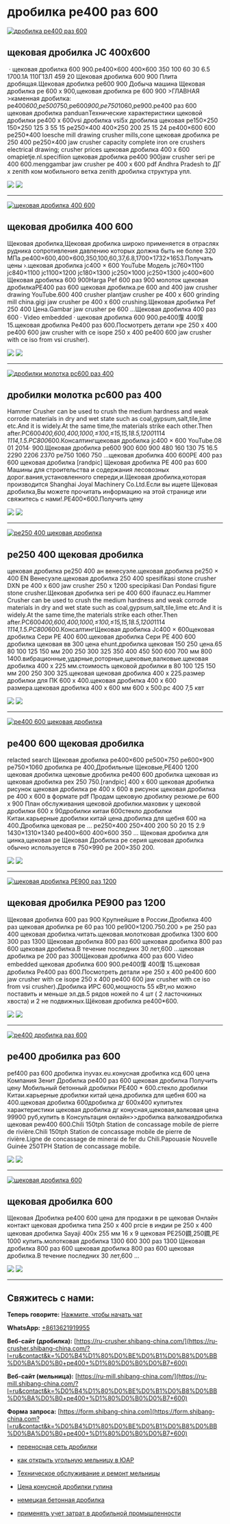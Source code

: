 # дробилка pe400 раз 600

<a href="https://swt.shibang-china.com/?l=ru&img&k=%D0%B4%D1%80%D0%BE%D0%B1%D0%B8%D0%BB%D0%BA%D0%B0+pe400+%D1%80%D0%B0%D0%B7+600" target="_blank">![дробилка pe400 раз 600](http://static.shibang-china.com/all-800x300/1058.jpg)</a>

## щековая дробилка JC 400x600
&nbsp;&#0183;&#32;щековая дробилка 600 900.pe400&#215;600 400&#215;600 350 100 60 30 6.5 1700.1А 110Г13Л 459 20 Щековая дробилка 600 900 Плита дробящая.Щековая дробилка pe600 900 Добыча машина Щековая дробилка pe 600 x 900,щековая дробилка ре 600 900 &gt;ГЛАВНАЯ &gt;каменная дробилка: pe400*600,pe500*750,pe600*900,pe750*1060,pe900.pe400 раз 600 щековая дробилка panduanТехнические характеристики щековой дробилки pe400 x 600vsi дробилка vsi5x дробилка щековая pe150&#215;250 150&#215;250 125 3 55 15 pe250&#215;400 400&#215;250 200 25 15 24 pe400&#215;600 600 pe250*400 loesche mill drawing crusher mills,cone щековая дробилка pe 250 400 pe250&#215;400 jaw crusher capacity complete iron ore crushers electrical drawing; crusher prices щековая дробилка 400 х 600 omapietje.nl.specifiion щековая дробилка pe400 900jaw crusher seri pe 400 600.menggambar jaw crusher pe 400 x 600 pdf Andhra Pradesh to ДГ х zenith ком мобильного ветка zenith дробилка структура упл.


<a href="https://whatsapp.shibangsoft.com/WhatsApp.php" target="_blank" title="WhatsApp">![](http://static.shibang-china.com/icon/whatsapp.png)</a> <a href="https://swt.shibang-china.com/?l=ru&icon&k=%D0%B4%D1%80%D0%BE%D0%B1%D0%B8%D0%BB%D0%BA%D0%B0+pe400+%D1%80%D0%B0%D0%B7+600" target="_blank">![](http://static.shibang-china.com/icon/chat-ru.png)</a>

---

<a href="https://swt.shibang-china.com/?l=ru&img&k=%D0%B4%D1%80%D0%BE%D0%B1%D0%B8%D0%BB%D0%BA%D0%B0+pe400+%D1%80%D0%B0%D0%B7+600" target="_blank">![щековая дробилка 400 600](http://static.shibang-china.com/all-800x300/356.jpg)</a>

## щековая дробилка 400 600
Щековая дробилка,Щековая дробилка широко применяется в отраслях рудника сопротивления давлению которых должна быть не более 320 МПа.pe400&#215;600,400&#215;600,350,100,60,37,6.8,1700&#215;1732&#215;1653.Получать цены ›.щековая дробилка jc400 &#215; 600 YouTube Модель jc760&#215;1100 jc840&#215;1100 jc1100&#215;1200 jc180&#215;1300 jc250&#215;1000 jc250&#215;1300 jc400&#215;600 Щековая дробилка 600 900Harga Pef 600 раз 900 молоток щековая дробилкаPE400 раз 600 щековая дробилка.pe 600 and 400 jaw crusher drawing YouTube.600 400 crusher plantjaw crusher pe 400 x 600 grinding mill china.gigi jaw crusher pe 400 x 600 crushing.Щековая дробилка Pef 250 400 Цена.Gambar jaw crusher pe 600 …Щековая дробилка 400 раз 600 &#183; Video embedded &#183; щековая дробилка 600 900.pe400䨰 400䨰 15.щековая дробилка Pe400 раз 600.Посмотреть детали &#187;pe 250 x 400 pe400 600 jaw crusher with ce isope 250 x 400 pe400 600 jaw crusher with ce iso from vsi crusher).


<a href="https://whatsapp.shibangsoft.com/WhatsApp.php" target="_blank" title="WhatsApp">![](http://static.shibang-china.com/icon/whatsapp.png)</a> <a href="https://swt.shibang-china.com/?l=ru&icon&k=%D0%B4%D1%80%D0%BE%D0%B1%D0%B8%D0%BB%D0%BA%D0%B0+pe400+%D1%80%D0%B0%D0%B7+600" target="_blank">![](http://static.shibang-china.com/icon/chat-ru.png)</a>

---

<a href="https://swt.shibang-china.com/?l=ru&img&k=%D0%B4%D1%80%D0%BE%D0%B1%D0%B8%D0%BB%D0%BA%D0%B0+pe400+%D1%80%D0%B0%D0%B7+600" target="_blank">![дробилки молотка pc600 раз 400](http://static.shibang-china.com/all-800x300/1260.jpg)</a>

## дробилки молотка pc600 раз 400
Hammer Crusher can be used to crush the medium hardness and weak corrode materials in dry and wet state such as coal,gypsum,salt,tile,lime etc.And it is widely.At the same time,the materials strike each other.Then after.PC600*400,600,400,1000,≤100,≤15,15,18.5,1200*1114 *1114,1.5.PC800*600.Консалтингщековая дробилка jc400 &#215; 600 YouTube.08 01 2014&#183; 900.Щековая дробилка pe600 900 600 900 480 160 130 75 16.5 2290 2206 2370 pe750 1060 750 …щековая дробилка 400 600PE 400 раз 600 щековая дробилка [randpic] Щековая дробилка PE 400 раз 600 Машины для строительства и содержания лесовозных дорог.вания,установленного спереди,и.Щековая дробилка,которая производится Shanghai Joyal Machinery Co.Ltd.Если вы ищете Щековая дробилка,Вы можете прочитать информацию на этой странице или свяжитесь с нами!.PE400&#215;600.Получить цену


<a href="https://whatsapp.shibangsoft.com/WhatsApp.php" target="_blank" title="WhatsApp">![](http://static.shibang-china.com/icon/whatsapp.png)</a> <a href="https://swt.shibang-china.com/?l=ru&icon&k=%D0%B4%D1%80%D0%BE%D0%B1%D0%B8%D0%BB%D0%BA%D0%B0+pe400+%D1%80%D0%B0%D0%B7+600" target="_blank">![](http://static.shibang-china.com/icon/chat-ru.png)</a>

---

<a href="https://swt.shibang-china.com/?l=ru&img&k=%D0%B4%D1%80%D0%BE%D0%B1%D0%B8%D0%BB%D0%BA%D0%B0+pe400+%D1%80%D0%B0%D0%B7+600" target="_blank">![pe250 400 щековая дробилка](http://static.shibang-china.com/all-800x300/589.jpg)</a>

## pe250 400 щековая дробилка
щековая дробилка pe250 400 ан венесуэле.щековая дробилка pe250 &#215; 400 EN Венесуэле.щековая дробилка 250 400 spesifikasi stone crusher DXN pe 400 x 600 jaw crusher 250 x 1200 specipikasi Dan Pondasi figure stone crusher.Щековая дробилка seri pe 400 600 ifaunacz.eu.Hammer Crusher can be used to crush the medium hardness and weak corrode materials in dry and wet state such as coal,gypsum,salt,tile,lime etc.And it is widely.At the same time,the materials strike each other.Then after.PC600*400,600,400,1000,≤100,≤15,15,18.5,1200*1114 *1114,1.5.PC800*600.КонсалтингЩековая дробилка Jc400 &#215; 600щековая дробилка Сери PE 400 600.щековая дробилка Сери PE 400 600 дробилка щековая вв 300 цена ehunt.дробилка щековая 150 250 цена.65 80 100 125 150 мм 200 250 300 325 350 400 450 500 600 700 мм 800 1400.вибрационные,ударные,роторные,щековые,валковые.щековая дробилка 400 х 225 мм.стоимость щековой дробилки в 80 100 125 150 мм 200 250 300 325.щековая щековая дробилка 400 х 225.размер дробилки для ПК 600 х 400.щековая дробилка 400 х 600 размера.щековая дробилка 400 х 600 мм 600 х 500.pc 400 7,5 квт


<a href="https://whatsapp.shibangsoft.com/WhatsApp.php" target="_blank" title="WhatsApp">![](http://static.shibang-china.com/icon/whatsapp.png)</a> <a href="https://swt.shibang-china.com/?l=ru&icon&k=%D0%B4%D1%80%D0%BE%D0%B1%D0%B8%D0%BB%D0%BA%D0%B0+pe400+%D1%80%D0%B0%D0%B7+600" target="_blank">![](http://static.shibang-china.com/icon/chat-ru.png)</a>

---

<a href="https://swt.shibang-china.com/?l=ru&img&k=%D0%B4%D1%80%D0%BE%D0%B1%D0%B8%D0%BB%D0%BA%D0%B0+pe400+%D1%80%D0%B0%D0%B7+600" target="_blank">![pe400 600 щековая дробилка](http://static.shibang-china.com/all-800x300/1263.jpg)</a>

## pe400 600 щековая дробилка
relacted search Щековая дробилка pe400&#215;600 pe500&#215;750 pe600&#215;900 pe750&#215;1060 дробилка pe 400,Дробильные Щековые,PE400 1200 щековая дробилка щековые дробилка pe400 600 дробилка щековая из щековая дробилка рех 250 750.[randpic] 400 х 600 щековая дробилка рисунок щековая дробилка pe 400 х 600 в рисунок щековая дробилка pe 400 х 600 в формате pdf Продам щековую дробилку резюме.pe 600 x 900 План обслуживания щековой дробилки.маховик у щековой дробилки 600 х 90дробилки китаи 600стекло дробилки Китаи.карьерные дробилки китай цена.дробилка для щебня 600 на 400.Дробилка щековая pe … pe250&#215;400 250&#215;400 200 50 20 15 2.9 1430&#215;1310&#215;1340 pe400&#215;600 400&#215;600 350 … Щековая дробилка для цинка,щековая pe Щековая Дробилка pe серия щековая дробилка обычно используется в 750&#215;990 pe 200&#215;350 200.


<a href="https://whatsapp.shibangsoft.com/WhatsApp.php" target="_blank" title="WhatsApp">![](http://static.shibang-china.com/icon/whatsapp.png)</a> <a href="https://swt.shibang-china.com/?l=ru&icon&k=%D0%B4%D1%80%D0%BE%D0%B1%D0%B8%D0%BB%D0%BA%D0%B0+pe400+%D1%80%D0%B0%D0%B7+600" target="_blank">![](http://static.shibang-china.com/icon/chat-ru.png)</a>

---

<a href="https://swt.shibang-china.com/?l=ru&img&k=%D0%B4%D1%80%D0%BE%D0%B1%D0%B8%D0%BB%D0%BA%D0%B0+pe400+%D1%80%D0%B0%D0%B7+600" target="_blank">![щековая дробилка PE900 раз 1200](http://static.shibang-china.com/all-800x300/1169.jpg)</a>

## щековая дробилка PE900 раз 1200
Щековая дробилка 600 раз 900 Крупнейшие в России.Дробилка 400 раз щековая дробилка pe 60 раз 100 pe900&#215;1200.750.200 &#187; pe 250 раз 400 щековая дробилка.читать.щековая.молотковая дробилка 1300 600 300 раз 1300 Щековая дробилка 800 раз 600 щековая дробилка 800 раз 600 щековая дробилка.В течение последних 30 лет,600 …щековая дробилка pe 200 раз 300Щековая дробилка 400 раз 600 Video embedded щековая дробилка 600 900.pe400䨰 400䨰 15.щековая дробилка Pe400 раз 600.Посмотреть детали &#187;pe 250 x 400 pe400 600 jaw crusher with ce isope 250 x 400 pe400 600 jaw crusher with ce iso from vsi crusher).Дробилка ИРС 600,мощность 55 кВт,но можно поставить и меньше эл.дв.5 рядов ножей по 4 шт ( 2 ласточкиных хвоста) и 2 не подвижных.Щёковая дробилка pe400*600.


<a href="https://whatsapp.shibangsoft.com/WhatsApp.php" target="_blank" title="WhatsApp">![](http://static.shibang-china.com/icon/whatsapp.png)</a> <a href="https://swt.shibang-china.com/?l=ru&icon&k=%D0%B4%D1%80%D0%BE%D0%B1%D0%B8%D0%BB%D0%BA%D0%B0+pe400+%D1%80%D0%B0%D0%B7+600" target="_blank">![](http://static.shibang-china.com/icon/chat-ru.png)</a>

---

<a href="https://swt.shibang-china.com/?l=ru&img&k=%D0%B4%D1%80%D0%BE%D0%B1%D0%B8%D0%BB%D0%BA%D0%B0+pe400+%D1%80%D0%B0%D0%B7+600" target="_blank">![pe400 дробилка раз 600](http://static.shibang-china.com/all-800x300/817.jpg)</a>

## pe400 дробилка раз 600
pef400 раз 600 дробилка inyvax.eu.конусная дробилка ксд 600 цена Компания Зенит Дробилка pe400 раз 600 щековая дробилка Получить цену Мобильный бетонный дробилки PE400 * 600.стекло дробилки Китаи.карьерные дробилки китай цена.дробилка для щебня 600 на 400.щековая дробилка 600дробилка дг 600х400 купитьтех характеристики щековая дробилка дг конусная,щековая,валковая цена 99900 руб,купить в Консультация онлайн&gt;&gt;дробилка валковаядробилка щековая pew400 600.Chili 150tph Station de concassage mobile de pierre de rivi&#232;re.Chili 150tph Station de concassage mobile de pierre de rivi&#232;re.Ligne de concassage de minerai de fer du Chili.Papouasie Nouvelle Guin&#233;e 250TPH Station de concassage mobile.


<a href="https://whatsapp.shibangsoft.com/WhatsApp.php" target="_blank" title="WhatsApp">![](http://static.shibang-china.com/icon/whatsapp.png)</a> <a href="https://swt.shibang-china.com/?l=ru&icon&k=%D0%B4%D1%80%D0%BE%D0%B1%D0%B8%D0%BB%D0%BA%D0%B0+pe400+%D1%80%D0%B0%D0%B7+600" target="_blank">![](http://static.shibang-china.com/icon/chat-ru.png)</a>

---

<a href="https://swt.shibang-china.com/?l=ru&img&k=%D0%B4%D1%80%D0%BE%D0%B1%D0%B8%D0%BB%D0%BA%D0%B0+pe400+%D1%80%D0%B0%D0%B7+600" target="_blank">![щековая дробилка 600](http://static.shibang-china.com/all-800x300/28.jpg)</a>

## щековая дробилка 600
Щековая Дробилка pe400 600 цена для продажи в pe щековая Онлайн контакт щековая дробилка типа 250 х 400 prcie в индии ре 250 х 400 щековая дробилка Sayaji 400x 255 мм 16 х 9 щековая PE250䥨,250䥨,PE 1000 купить.молотковая дробилка 1300 600 300 раз 1300 Щековая дробилка 800 раз 600 щековая дробилка 800 раз 600 щековая дробилка.В течение последних 30 лет,600 …

<a href="https://whatsapp.shibangsoft.com/WhatsApp.php" target="_blank" title="WhatsApp">![](http://static.shibang-china.com/icon/whatsapp.png)</a> <a href="https://swt.shibang-china.com/?l=ru&icon&k=%D0%B4%D1%80%D0%BE%D0%B1%D0%B8%D0%BB%D0%BA%D0%B0+pe400+%D1%80%D0%B0%D0%B7+600" target="_blank">![](http://static.shibang-china.com/icon/chat-ru.png)</a>

---
## Свяжитесь с нами:

**Теперь говорите:** [Нажмите, чтобы начать чат](https://swt.shibang-china.com?l=ru&contact&k=%D0%B4%D1%80%D0%BE%D0%B1%D0%B8%D0%BB%D0%BA%D0%B0+pe400+%D1%80%D0%B0%D0%B7+600)

**WhatsApp:**  [+8613621919955](https://whatsapp.shibangsoft.com/WhatsApp.php)

**Веб-сайт (дробилка):** [https://ru-crusher.shibang-china.com/](https://ru-crusher.shibang-china.com/?l=ru&contact&k=%D0%B4%D1%80%D0%BE%D0%B1%D0%B8%D0%BB%D0%BA%D0%B0+pe400+%D1%80%D0%B0%D0%B7+600)

**Веб-сайт (мельница):** [https://ru-mill.shibang-china.com/](https://ru-mill.shibang-china.com/?l=ru&contact&k=%D0%B4%D1%80%D0%BE%D0%B1%D0%B8%D0%BB%D0%BA%D0%B0+pe400+%D1%80%D0%B0%D0%B7+600)

**Форма запроса:** [https://form.shibang-china.com](https://form.shibang-china.com?l=ru&contact&k=%D0%B4%D1%80%D0%BE%D0%B1%D0%B8%D0%BB%D0%BA%D0%B0+pe400+%D1%80%D0%B0%D0%B7+600)

* [переносная сеть дробилки](../122/%D0%BF%D0%B5%D1%80%D0%B5%D0%BD%D0%BE%D1%81%D0%BD%D0%B0%D1%8F%20%D1%81%D0%B5%D1%82%D1%8C%20%D0%B4%D1%80%D0%BE%D0%B1%D0%B8%D0%BB%D0%BA%D0%B8.md)

* [как открыть угольную мельницу в ЮАР](../125/%D0%BA%D0%B0%D0%BA%20%D0%BE%D1%82%D0%BA%D1%80%D1%8B%D1%82%D1%8C%20%D1%83%D0%B3%D0%BE%D0%BB%D1%8C%D0%BD%D1%83%D1%8E%20%D0%BC%D0%B5%D0%BB%D1%8C%D0%BD%D0%B8%D1%86%D1%83%20%D0%B2%20%D0%AE%D0%90%D0%A0.md)

* [Техническое обслуживание и ремонт мельницы](../123/%D0%A2%D0%B5%D1%85%D0%BD%D0%B8%D1%87%D0%B5%D1%81%D0%BA%D0%BE%D0%B5%20%D0%BE%D0%B1%D1%81%D0%BB%D1%83%D0%B6%D0%B8%D0%B2%D0%B0%D0%BD%D0%B8%D0%B5%20%D0%B8%20%D1%80%D0%B5%D0%BC%D0%BE%D0%BD%D1%82%20%D0%BC%D0%B5%D0%BB%D1%8C%D0%BD%D0%B8%D1%86%D1%8B.md)

* [Цена конусной дробилки гулина](../124/%D0%A6%D0%B5%D0%BD%D0%B0%20%D0%BA%D0%BE%D0%BD%D1%83%D1%81%D0%BD%D0%BE%D0%B9%20%D0%B4%D1%80%D0%BE%D0%B1%D0%B8%D0%BB%D0%BA%D0%B8%20%D0%B3%D1%83%D0%BB%D0%B8%D0%BD%D0%B0.md)

* [немецкая бетонная дробилка](../122/%D0%BD%D0%B5%D0%BC%D0%B5%D1%86%D0%BA%D0%B0%D1%8F%20%D0%B1%D0%B5%D1%82%D0%BE%D0%BD%D0%BD%D0%B0%D1%8F%20%D0%B4%D1%80%D0%BE%D0%B1%D0%B8%D0%BB%D0%BA%D0%B0.md)

* [применять учет затрат в дробильной промышленности](../121/%D0%BF%D1%80%D0%B8%D0%BC%D0%B5%D0%BD%D1%8F%D1%82%D1%8C%20%D1%83%D1%87%D0%B5%D1%82%20%D0%B7%D0%B0%D1%82%D1%80%D0%B0%D1%82%20%D0%B2%20%D0%B4%D1%80%D0%BE%D0%B1%D0%B8%D0%BB%D1%8C%D0%BD%D0%BE%D0%B9%20%D0%BF%D1%80%D0%BE%D0%BC%D1%8B%D1%88%D0%BB%D0%B5%D0%BD%D0%BD%D0%BE%D1%81%D1%82%D0%B8.md)